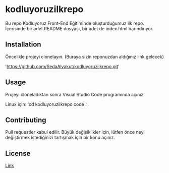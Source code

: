 # kodluyoruzilkrepo
Bu repo Kodluyoruz Front-End Eğitiminde oluşturduğumuz ilk repo. İçerisinde bir adet README dosyası, bir adet de index.html barındırıyor.


## Installation
Öncelikle projeyi clonelayın. (Buraya sizin reponuzdan aldığınız link gelecek)

'https://github.com/SedaAlyakut/kodluyoruzilkrepo.git'

## Usage
Projeyi cloneladıktan sonra Visual Studio Code programında açınız.

Linux için:
'cd kodluyoruzilkrepo
code .'

## Contributing
Pull requestler kabul edilir. Büyük değişiklikler için, lütfen önce neyi değiştirmek istediğinizi tartışmak için bir konu açınız.


## License
[Link](http://MIT)	